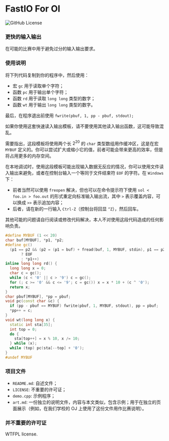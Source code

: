 # FastIO For OI

![GitHub License](https://img.shields.io/github/license/weilycoder/fastioForOI)

### 更快的输入输出

在可能的比赛中用于避免过分的输入输出要求。

### 使用说明

将下列代码复制到你的程序中，然后使用：

+ 宏 `gc` 用于读取单个字符；
+ 函数 `pc` 用于输出单个字符；
+ 函数 `rd` 用于读取 `long long` 类型的数字；
+ 函数 `wt` 用于输出 `long long` 类型的数字。

最后，在程序退出前使用 `fwrite(pbuf, 1, pp - pbuf, stdout);`

如果你使用这套快速读入输出模板，请不要使用其他读入输出函数，这可能导致混乱。

需要指出，这段模板将使用两个长 $2^{20}$ 的 `char` 类型数组用作缓冲区，这是在宏 `MYBUF` 定义的。你可以尝试扩大或缩小它的值，前者可能会带来更高的效率，但是将占用更多的内存空间。

在本地调试时，使用这段模板可能出现输入数据无反应的情况，你可以使用文件读入输出来避免，或者在控制台输入一个等同于文件结束符 `EOF` 的字符。在 `Windows` 下：

+ 前者当然可以使用 `freopen` 解决，但也可以在命令提示符下使用 `sol < foo.in > foo.out` 的形式重定向标准输入输出流，其中 `>` 表示覆盖内容，可以换成 `>>` 表示追加内容；
+ 后者，请在新的一行输入 `Ctrl-Z`（控制台将回显 `^Z`），然后回车。


其他可能的问题请自行阅读或修改代码解决，本人不对使用这段代码造成的任何影响负责。


```cpp
#define MYBUF (1 << 20)
char buf[MYBUF], *p1, *p2;
#define gc()                                                               \
  (p1 == p2 && (p2 = (p1 = buf) + fread(buf, 1, MYBUF, stdin), p1 == p2)   \
       ? EOF                                                               \
       : *p1++)
inline long long rd() {
  long long x = 0;
  char c = gc();
  while (c < '0' || c > '9') c = gc();
  for (; c >= '0' && c <= '9'; c = gc()) x = x * 10 + (c ^ '0');
  return x;
}
char pbuf[MYBUF], *pp = pbuf;
void pc(const char &c) {
  if (pp - pbuf == MYBUF) fwrite(pbuf, 1, MYBUF, stdout), pp = pbuf;
  *pp++ = c;
}
void wt(long long x) {
  static int sta[35];
  int top = 0;
  do {
    sta[top++] = x % 10, x /= 10;
  } while (x);
  while (top) pc(sta[--top] + '0');
}
#undef MYBUF
```

### 项目文件

+ `README.md`: 自述文件；
+ `LICENSE`: 不重要的许可证；
+ `demo.cpp`: 示例程序；
+ `art.md`: 一份独立的说明文件，内容与本文类似，包含示例；用于在独立的页面展示（例如，在我们学校的 OJ 上使用了这份文件用作比赛说明）。

### 并不重要的许可证

WTFPL license.
